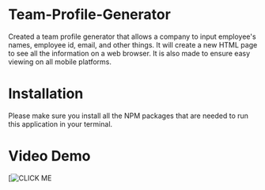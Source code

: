 # Team-Profile-Generator
Created a team profile generator that allows a company to input employee's names, employee id, email, and other things.
It will create a new HTML page to see all the information on a web browser. 
It is also made to ensure easy viewing on all mobile platforms.

# Installation 
Please make sure you install all the NPM packages that are needed to run this application in your terminal.

# Video Demo
[![CLICK ME](https://watch.screencastify.com/v/3LxE7pMLwAGLXfQa2IZ5)